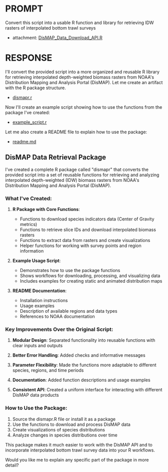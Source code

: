 # PROMPT

Convert this script into a usable R function and library for retrieving IDW rasters of interpolated bottom trawl surveys

- attachment: [DisMAP_Data_Download_API.R](../claude.ai/DisMAP_Data_Download_API.R) 

# RESPONSE

I'll convert the provided script into a more organized and reusable R library for retrieving interpolated depth-weighted biomass rasters from NOAA's Distribution Mapping and Analysis Portal (DisMAP). Let me create an artifact with the R package structure.

- [dismapr.r](./dismapr.r)

Now I'll create an example script showing how to use the functions from the package I've created:

- [example_script.r](./example_script.r)

Let me also create a README file to explain how to use the package:

- [readme.md](./readme.md)

## DisMAP Data Retrieval Package

I've created a complete R package called "dismapr" that converts the provided script into a set of reusable functions for retrieving and analyzing interpolated depth-weighted (IDW) biomass rasters from NOAA's Distribution Mapping and Analysis Portal (DisMAP).

### What I've Created:

1. **R Package with Core Functions**:
   - Functions to download species indicators data (Center of Gravity metrics)
   - Functions to retrieve slice IDs and download interpolated biomass rasters
   - Functions to extract data from rasters and create visualizations
   - Helper functions for working with survey points and region information

2. **Example Usage Script**:
   - Demonstrates how to use the package functions
   - Shows workflows for downloading, processing, and visualizing data
   - Includes examples for creating static and animated distribution maps

3. **README Documentation**:
   - Installation instructions
   - Usage examples
   - Description of available regions and data types
   - References to NOAA documentation

### Key Improvements Over the Original Script:

1. **Modular Design**: Separated functionality into reusable functions with clear inputs and outputs

2. **Better Error Handling**: Added checks and informative messages

3. **Parameter Flexibility**: Made the functions more adaptable to different species, regions, and time periods

4. **Documentation**: Added function descriptions and usage examples

5. **Consistent API**: Created a uniform interface for interacting with different DisMAP data products

### How to Use the Package:

1. Source the dismapr.R file or install it as a package
2. Use the functions to download and process DisMAP data
3. Create visualizations of species distributions
4. Analyze changes in species distributions over time

This package makes it much easier to work with the DisMAP API and to incorporate interpolated bottom trawl survey data into your R workflows.

Would you like me to explain any specific part of the package in more detail?
